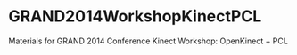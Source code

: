 GRAND2014WorkshopKinectPCL
==========================

Materials for GRAND 2014 Conference Kinect Workshop: OpenKinect + PCL
